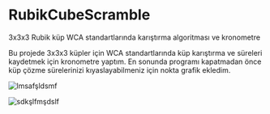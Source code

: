 # RubikCubeScramble
3x3x3 Rubik küp WCA standartlarında karıştırma algoritması ve kronometre

Bu projede 3x3x3 küpler için WCA standartlarında küp karıştırma ve süreleri kaydetmek için kronometre yaptım.
En sonunda programı kapatmadan önce küp çözme sürelerinizi kıyaslayabilmeniz için nokta grafik ekledim.


![lmsafşldsmf](https://user-images.githubusercontent.com/62643822/115997871-71340980-a5ed-11eb-8848-0937f4ab6527.png)


![sdkşlfmşdslf](https://user-images.githubusercontent.com/62643822/115997875-76915400-a5ed-11eb-9d46-d9bcedaafaa8.png)
